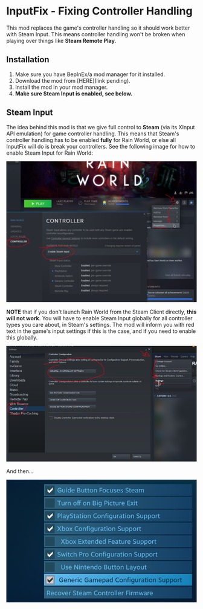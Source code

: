 ﻿# InputFix - Fixing Controller Handling

This mod replaces the game's controller handling so it should work better with Steam Input.
This means controller handling won't be broken when playing over things like **Steam Remote Play**.

## Installation

1. Make sure you have BepInEx/a mod manager for it installed.
2. Download the mod from [HERE](link pending).
3. Install the mod in your mod manager.
4. **Make sure Steam Input is enabled, see below.**

## Steam Input

The idea behind this mod is that we give full control to **Steam** (via its XInput API emulation) for game controller handling. This means that Steam's controller handling has to be enabled **fully** for Rain World, or else all InputFix will do is break your controllers. See the following image for how to enable Steam Input for Rain World:

![](SteamInputGame.png)

**NOTE** that if you don't launch Rain World from the Steam Client directly, **this will not work**. You will have to enable Steam Input globally for all controller types you care about, in Steam's settings. The mod will inform you with red text in the game's input settings if this is the case, and if you need to enable this globally.

![img.png](SteamInputGlobal.png)

And then...

![img.png](SteamInputGlobalOptions.png)
